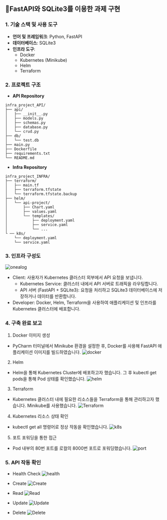 ## FastAPI와 SQLite3를 이용한 과제 구현
###  1. 기술 스택 및 사용 도구

- **언어 및 프레임워크**: Python, FastAPI
- **데이터베이스**: SQLite3
- **인프라 도구**:
  - Docker
  - Kubernetes (Minikube)
  - Helm
  - Terraform

### 2. 프로젝트 구조
- **API Repository**
```
infra_project_API/
├── api/               
│   ├── __init__.py           
│   ├── models.py 
│   ├── schemas.py
│   ├── database.py
│   └── crud.py
├── db/                       
│   └── test.db 
├── main.py 
├── Dockerfile
├── requirements.txt
└── README.md 
```
- **Infra Repository**
```
infra_project_INFRA/
├── terraform/                    
│   ├── main.tf                   
│   ├── terraform.tfstate              
│   └── terraform.tfstate.backup
├── helm/
│   └── api-project/
│       ├── Chart.yaml 
│       ├── values.yaml 
│       └── templates/         
│           ├── deployment.yaml   
│           ├── service.yaml      
│           └── ...               
└ ── k8s/
    └── deployment.yaml
    └── service.yaml
```

### 3. 인프라 구성도
![onealog](https://github.com/aidenyoun/infra_project_INFRA/blob/main/images/infra_diagram.png?raw=true) 

- Client: 사용자가 Kubernetes 클러스터 외부에서 API 요청을 보냅니다.
  - Kubernetes Service: 클러스터 내에서 API 서버로 트래픽을 라우팅합니다.
  - API 서버 (FastAPI + SQLite3): 요청을 처리하고 SQLite3 데이터베이스에 저장하거나 데이터를 반환합니다.
- Developer: Docker, Helm, Terraform을 사용하여 애플리케이션 및 인프라를 Kubernetes 클러스터에 배포합니다.

### 4. 구축 완료 보고
1. Docker 이미지 생성
- PyCharm 터미널에서 Minikube 환경을 설정한 후, Docker를 사용해 FastAPI 애플리케이션 이미지를 빌드하였습니다.
![docker](https://github.com/aidenyoun/infra_project_INFRA/blob/main/images/create_docker_image.png?raw=true) 

2. Helm
- Helm을 통해 Kubernetes Cluster에 배포하고자 했습니다. 그 후 kubectl 
get pods을 통해 Pod 상태를 확인했습니다.
![helm](https://github.com/aidenyoun/infra_project_INFRA/blob/main/images/helm.png?raw=true) 

3. Terraform
- Kubernetes 클러스터 내에 필요한 리소스들을 Terraform을 통해 관리하고자 했습니다. Minikube를 사용했습니다.
![Terraform](https://github.com/aidenyoun/infra_project_INFRA/blob/main/images/terraform_re.png?raw=true)

4. Kubernetes 리소스 상태 확인
- kubectl get all 명령어로 정상 작동을 확인했습니다.
![k8s](https://github.com/aidenyoun/infra_project_INFRA/blob/main/images/kubectl.png?raw=true) 

5. 포트 포워딩을 통한 접근
- Pod 내부의 80번 포트를 로컬의 8000번 포트로 포워딩했습니다.
![port](https://github.com/aidenyoun/infra_project_INFRA/blob/main/images/portfowarding.png?raw=true) 

### 5. API 작동 확인
  - Health Check
![health](https://github.com/aidenyoun/infra_project_INFRA/blob/main/images/API/API_Health.png?raw=true) 

  - Create
![Create](https://github.com/aidenyoun/infra_project_INFRA/blob/main/images/API/API_CREATE.png?raw=true) 

  - Read
![Read](https://github.com/aidenyoun/infra_project_INFRA/blob/main/images/API/API_READ.png?raw=true) 

  - Update
![Update](https://github.com/aidenyoun/infra_project_INFRA/blob/main/images/API/API_UPDATE.png?raw=true) 

  - Delete
![Delete](https://github.com/aidenyoun/infra_project_INFRA/blob/main/images/API/API_DELETE.png?raw=true) 


